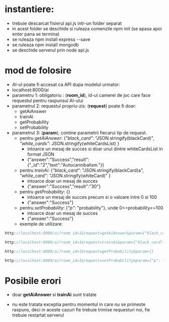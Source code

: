 # instantiere:
  - trebuie descarcat fisierul api.js intr-un folder separat
  - in acest folder se deschide si ruleaza comenzile npm init (se apasa apoi enter pana se termina)
  - se ruleaza npm install express --save
  - se ruleaza npm install mongodb
  - se deschide serverul prin node api.js
# mod de folosire
  - AI-ul poate fi accesat ca API dupa modelul urmator: 
  - localhost:8000/ai
  - parametru 1: obligatoriu : (**room_id**), id-ul camerei de joc care face requestul pentru raspunsul AI-ului
  - parametrul 2: requestul propriu-zis: (**request**) poate fi doar:
    - getAiAnswer
    - trainAi
    - getProbability
    - setProbability
  - parametrul 3: (**param**), contine parametrii fiecarui tip de request.
    - pentru *getAiAnswer*: {*"black_card"*: "JSON.stringify(blackCard)", *"white_cards"*: JSON.stringify(whiteCardsList) }
      - intoarce un mesaj de succes si doar unul dintre whiteCardsList in format JSON
      - {"answer":"Success","result":{"_id":"2","text":"Autocannibalism."}}
    - pentru *trainAi*: {*"black_card"*: "JSON.stringify(blackCard)a", *"white_card"*: "JSON.stringify(whiteCard)" }
      - intoarce doar un mesaj de succes
      - {"answer":"Success","result":"30"}
    - pentru *getProbability*: {}
      - intoarce un mesaj de succes precum si o valoare intre 0 si 100
      - {"answer":"Success"}
    - pentru *setProbability*: {*"p"*: "probability"}, unde 0<=probability<=100
      - intoarce doar un mesaj de succes
      - {"answer":"Success"}
    - exemple de utilizare: 




```javascript
http://localhost:8000/ai?room_id=1&request=getAiAnswer&param={"black_card": { "_id": "1", "text": "I got 99 problems but  ain't one.", "pick": "1" },  "white_cards": [{ "_id": "1", "text":  "Man meat."},  { "_id": "2", "text": "Autocannibalism."}] }
```

```javascript
http://localhost:8000/ai?room_id=1&request=trainAi&param={"black_card": { "_id": "1", "text": "I got 99 problems but  ain't one.", "pick": "1" }, "white_card": { "_id": "1", "text":  "Man meat."}}
```

```javascript
http://localhost:8000/ai?room_id=1&request=getProbability&param={}
```

```javascript
http://localhost:8000/ai?room_id=1&request=setProbability&param={"p": "30"}
```
    
# Posibile erori

  - doar **getAiAnswer** si **trainAi** sunt tratate

  - nu este tratata exceptia pentru momentul in care nu se primeste raspuns, deci in aceste cazuri fie trebuie trimise requesturi noi, fie trebuie restartat serverul

